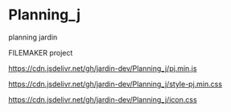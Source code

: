 # Planning_j
 planning jardin

FILEMAKER project

https://cdn.jsdelivr.net/gh/jardin-dev/Planning_j/pj.min.js

https://cdn.jsdelivr.net/gh/jardin-dev/Planning_j/style-pj.min.css

https://cdn.jsdelivr.net/gh/jardin-dev/Planning_j/icon.css